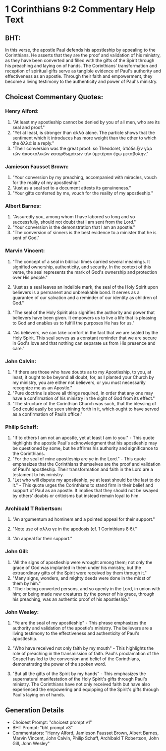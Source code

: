# 1 Corinthians 9:2 Commentary Help Text

## BHT:
In this verse, the apostle Paul defends his apostleship by appealing to the Corinthians. He asserts that they are the proof and validation of his ministry, as they have been converted and filled with the gifts of the Spirit through his preaching and laying on of hands. The Corinthians' transformation and reception of spiritual gifts serve as tangible evidence of Paul's authority and effectiveness as an apostle. Through their faith and empowerment, they become a living testimony to the authenticity and power of Paul's ministry.

## Choicest Commentary Quotes:
### Henry Alford:
1. "At least my apostleship cannot be denied by you of all men, who are its seal and proof." 
2. "Yet at least, is stronger than ἀλλά alone. The particle shows that the sentiment which it introduces has more weight than the other to which the ἀλλά is a reply." 
3. "Their conversion was the great proof: so Theodoret, ἀπόδειξιν γὰρ τῶν ἀποστολικῶν κατορθωμάτων τὴν ὑμετέραν ἔχω μεταβολήν."

### Jamieson Fausset Brown:
1. "Your conversion by my preaching, accompanied with miracles, vouch for the reality of my apostleship." 
2. "Just as a seal set to a document attests its genuineness." 
3. "Your gifts conferred by me, vouch for the reality of my apostleship."

### Albert Barnes:
1. "Assuredly you, among whom I have labored so long and so successfully, should not doubt that I am sent from the Lord."
2. "Your conversion is the demonstration that I am an apostle."
3. "The conversion of sinners is the best evidence to a minister that he is sent of God."

### Marvin Vincent:
1. "The concept of a seal in biblical times carried several meanings. It signified ownership, authenticity, and security. In the context of this verse, the seal represents the mark of God's ownership and protection over His people."

2. "Just as a seal leaves an indelible mark, the seal of the Holy Spirit upon believers is a permanent and unbreakable bond. It serves as a guarantee of our salvation and a reminder of our identity as children of God."

3. "The seal of the Holy Spirit also signifies the authority and power that believers have been given. It empowers us to live a life that is pleasing to God and enables us to fulfill the purposes He has for us."

4. "As believers, we can take comfort in the fact that we are sealed by the Holy Spirit. This seal serves as a constant reminder that we are secure in God's love and that nothing can separate us from His presence and care."

### John Calvin:
1. "If there are those who have doubts as to my Apostleship, to you, at least, it ought to be beyond all doubt, for, as I planted your Church by my ministry, you are either not believers, or you must necessarily recognize me as an Apostle."
2. "Pure doctrine is above all things required, in order that any one may have a confirmation of his ministry in the sight of God from its effect."
3. "The structure of the Corinthian Church was such, that the blessing of God could easily be seen shining forth in it, which ought to have served as a confirmation of Paul’s office."

### Philip Schaff:
1. "If to others I am not an apostle, yet at least I am to you." - This quote highlights the apostle Paul's acknowledgment that his apostleship may be questioned by some, but he affirms his authority and significance to the Corinthians.
2. "For the seal of mine apostleship are ye in the Lord." - This quote emphasizes that the Corinthians themselves are the proof and validation of Paul's apostleship. Their transformation and faith in the Lord are a testament to his ministry.
3. "Let who will dispute my apostleship, ye at least should be the last to do it." - This quote urges the Corinthians to stand firm in their belief and support of Paul as an apostle. It implies that they should not be swayed by others' doubts or criticisms but instead remain loyal to him.

### Archibald T Robertson:
1. "An argumentum ad hominem and a pointed appeal for their support." 

2. "Note use of αλλα γε in the apodosis (cf. 1 Corinthians 8:6)." 

3. "An appeal for their support."

### John Gill:
1. "All the signs of apostleship were wrought among them; not only the grace of God was implanted in them under his ministry, but the extraordinary gifts of the Spirit were received by them through it."
2. "Many signs, wonders, and mighty deeds were done in the midst of them by him."
3. "Their being converted persons, and so openly in the Lord, in union with him; or being made new creatures by the power of his grace, through his preaching, was an authentic proof of his apostleship."

### John Wesley:
1. "Ye are the seal of my apostleship" - This phrase emphasizes the authority and validation of the apostle's ministry. The believers are a living testimony to the effectiveness and authenticity of Paul's apostleship.

2. "Who have received not only faith by my mouth" - This highlights the role of preaching in the transmission of faith. Paul's proclamation of the Gospel has led to the conversion and belief of the Corinthians, demonstrating the power of the spoken word.

3. "But all the gifts of the Spirit by my hands" - This emphasizes the supernatural manifestation of the Holy Spirit's gifts through Paul's ministry. The Corinthians have not only received faith but have also experienced the empowering and equipping of the Spirit's gifts through Paul's laying on of hands.


## Generation Details
- Choicest Prompt: "choicest prompt v1"
- BHT Prompt: "bht prompt v3"
- Commentators: "Henry Alford, Jamieson Fausset Brown, Albert Barnes, Marvin Vincent, John Calvin, Philip Schaff, Archibald T Robertson, John Gill, John Wesley"
